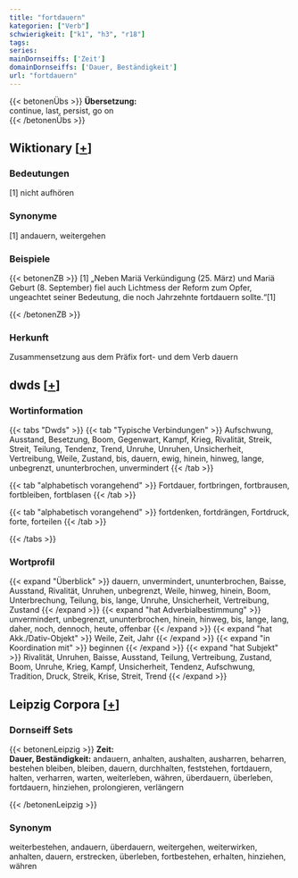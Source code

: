 ```yaml
---
title: "fortdauern"
kategorien: ["Verb"]
schwierigkeit: ["k1", "h3", "r18"]
tags:
series:
mainDornseiffs: ['Zeit']
domainDornseiffs: ['Dauer, Beständigkeit']
url: "fortdauern"
---
```


{{< betonenÜbs >}}
**Übersetzung:**  
continue, last, persist, go on  
{{< /betonenÜbs >}}

## Wiktionary [[+](https://de.wiktionary.org/wiki/fortdauern)]

### Bedeutungen
[1] nicht aufhören  

### Synonyme
[1] andauern, weitergehen  

### Beispiele
{{< betonenZB >}}
[1] „Neben Mariä Verkündigung (25. März) und Mariä Geburt (8. September) fiel auch Lichtmess der Reform zum Opfer, ungeachtet seiner Bedeutung, die noch Jahrzehnte fortdauern sollte.“[1]  

{{< /betonenZB >}}
### Herkunft
Zusammensetzung aus dem Präfix fort- und dem Verb dauern  



## dwds [[+](https://www.dwds.de/wb/fortdauern)]

### Wortinformation
{{< tabs "Dwds" >}}
{{< tab "Typische Verbindungen" >}}
Aufschwung, Ausstand, Besetzung, Boom, Gegenwart, Kampf, Krieg, Rivalität, Streik, Streit, Teilung, Tendenz, Trend, Unruhe, Unruhen, Unsicherheit, Vertreibung, Weile, Zustand, bis, dauern, ewig, hinein, hinweg, lange, unbegrenzt, ununterbrochen, unvermindert
{{< /tab >}}

{{< tab "alphabetisch vorangehend" >}}
Fortdauer, fortbringen, fortbrausen, fortbleiben, fortblasen
{{< /tab >}}

{{< tab "alphabetisch vorangehend" >}}
fortdenken, fortdrängen, Fortdruck, forte, forteilen
{{< /tab >}}

{{< /tabs >}}

### Wortprofil
{{< expand "Überblick" >}} dauern, unvermindert, ununterbrochen, Baisse, Ausstand, Rivalität, Unruhen, unbegrenzt, Weile, hinweg, hinein, Boom, Unterbrechung, Teilung, bis, lange, Unruhe, Unsicherheit, Vertreibung, Zustand {{< /expand >}}
{{< expand "hat Adverbialbestimmung" >}} unvermindert, unbegrenzt, ununterbrochen, hinein, hinweg, bis, lange, lang, daher, noch, dennoch, heute, offenbar {{< /expand >}}
{{< expand "hat Akk./Dativ-Objekt" >}} Weile, Zeit, Jahr {{< /expand >}}
{{< expand "in Koordination mit" >}} beginnen {{< /expand >}}
{{< expand "hat Subjekt" >}} Rivalität, Unruhen, Baisse, Ausstand, Teilung, Vertreibung, Zustand, Boom, Unruhe, Krieg, Kampf, Unsicherheit, Tendenz, Aufschwung, Tradition, Druck, Streik, Krise, Streit, Trend {{< /expand >}}

## Leipzig Corpora [[+](https://corpora.uni-leipzig.de/en/res?word=fortdauern&corpusId=deu_newscrawl-public_2018)]

### Dornseiff Sets
{{< betonenLeipzig >}}
**Zeit:**  
**Dauer, Beständigkeit:** andauern, anhalten, aushalten, ausharren, beharren, bestehen bleiben, bleiben, dauern, durchhalten, feststehen, fortdauern, halten, verharren, warten, weiterleben, währen, überdauern, überleben, fortdauern, hinziehen, prolongieren, verlängern  

{{< /betonenLeipzig >}}

### Synonym
weiterbestehen, andauern, überdauern, weitergehen, weiterwirken, anhalten, dauern, erstrecken, überleben, fortbestehen, erhalten, hinziehen, währen

